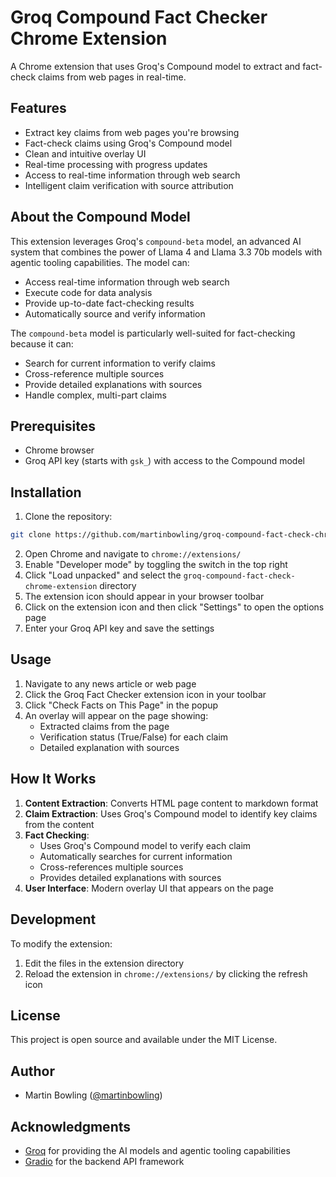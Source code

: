 # Groq Compound Fact Checker Chrome Extension

A Chrome extension that uses Groq's Compound model to extract and fact-check claims from web pages in real-time.

## Features

- Extract key claims from web pages you're browsing
- Fact-check claims using Groq's Compound model
- Clean and intuitive overlay UI
- Real-time processing with progress updates
- Access to real-time information through web search
- Intelligent claim verification with source attribution

## About the Compound Model

This extension leverages Groq's `compound-beta` model, an advanced AI system that combines the power of Llama 4 and Llama 3.3 70b models with agentic tooling capabilities. The model can:

- Access real-time information through web search
- Execute code for data analysis
- Provide up-to-date fact-checking results
- Automatically source and verify information

The `compound-beta` model is particularly well-suited for fact-checking because it can:
- Search for current information to verify claims
- Cross-reference multiple sources
- Provide detailed explanations with sources
- Handle complex, multi-part claims

## Prerequisites

- Chrome browser
- Groq API key (starts with `gsk_`) with access to the Compound model

## Installation

1. Clone the repository:
```bash
git clone https://github.com/martinbowling/groq-compound-fact-check-chrome-extension.git
```

2. Open Chrome and navigate to `chrome://extensions/`
3. Enable "Developer mode" by toggling the switch in the top right
4. Click "Load unpacked" and select the `groq-compound-fact-check-chrome-extension` directory
5. The extension icon should appear in your browser toolbar
6. Click on the extension icon and then click "Settings" to open the options page
7. Enter your Groq API key and save the settings

## Usage

1. Navigate to any news article or web page
2. Click the Groq Fact Checker extension icon in your toolbar
3. Click "Check Facts on This Page" in the popup
4. An overlay will appear on the page showing:
   - Extracted claims from the page
   - Verification status (True/False) for each claim
   - Detailed explanation with sources

## How It Works

1. **Content Extraction**: Converts HTML page content to markdown format
2. **Claim Extraction**: Uses Groq's Compound model to identify key claims from the content
3. **Fact Checking**: 
   - Uses Groq's Compound model to verify each claim
   - Automatically searches for current information
   - Cross-references multiple sources
   - Provides detailed explanations with sources
4. **User Interface**: Modern overlay UI that appears on the page

## Development

To modify the extension:
1. Edit the files in the extension directory
2. Reload the extension in `chrome://extensions/` by clicking the refresh icon

## License

This project is open source and available under the MIT License.

## Author

- Martin Bowling ([@martinbowling](https://github.com/martinbowling))

## Acknowledgments

- [Groq](https://groq.com/) for providing the AI models and agentic tooling capabilities
- [Gradio](https://gradio.app/) for the backend API framework